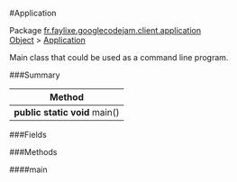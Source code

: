 #Application

Package [fr.faylixe.googlecodejam.client.application](https://github.com/Faylixe/googlecodejam-client/blob/master/fr/faylixe/googlecodejam/client/application)<br>
[Object]() > [Application]()

<p>Main class that could be used as a command line program.</p>

###Summary


| Method |
| --- |
| **public static** **void** main() |

###Fields


###Methods

####main


